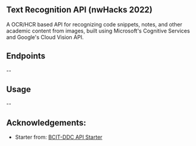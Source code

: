 ## Text Recognition API (nwHacks 2022)

A OCR/HCR based API for recognizing code snippets, notes, and other academic content from images, built using Microsoft's Cognitive Services and Google's Cloud Vision API.

## Endpoints

--

## Usage

--

## Acknowledgements:

-   Starter from: [BCIT-DDC API Starter](https://github.com/BCIT-DDC/node-ts-restful-api-starter)
